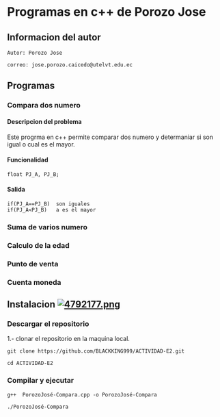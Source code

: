# Programas en c++ de Porozo Jose
## Informacion del autor
`Autor: Porozo Jose`

`correo: jose.porozo.caicedo@utelvt.edu.ec`

## Programas 
### Compara dos numero
#### Descripcion del problema
Este progrma en c++ permite comparar dos numero y determaniar si son igual o cual es el mayor.
#### Funcionalidad 
```
float PJ_A, PJ_B;
```
#### Salida
```
if(PJ_A==PJ_B)  son iguales
if(PJ_A<PJ_B)   a es el mayor
```

### Suma de varios numero 
### Calculo de la edad 
### Punto de venta 
### Cuenta moneda

## Instalacion [![4792177.png](https://i.postimg.cc/cL56z9dD/4792177.png)](https://postimg.cc/4YVJ717t)
### Descargar el repositorio
1.- clonar el repositorio en la maquina local.

```
git clone https://github.com/BLACKKING999/ACTIVIDAD-E2.git
```
```
cd ACTIVIDAD-E2
```
### Compilar y ejecutar
```
g++  PorozoJosé-Compara.cpp -o PorozoJosé-Compara
```
```
./PorozoJosé-Compara
```
